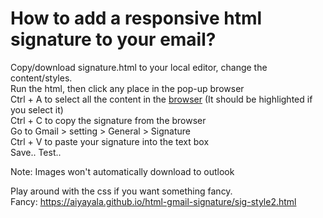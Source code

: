 # How to add a responsive html signature to your email?      

Copy/download signature.html to your local editor, change the content/styles.   
Run the html, then click any place in the pop-up browser     
Ctrl + A to select all the content in the <u>browser</u> (It should be highlighted if you select it)       
Ctrl + C to copy the signature from the browser   
Go to Gmail > setting > General > Signature   
Ctrl + V  to paste your signature into the text box   
Save..
Test..   
  
Note: Images won't automatically download to outlook  
  
Play around with the css if you want something fancy.   
Fancy:  https://aiyayala.github.io/html-gmail-signature/sig-style2.html  
